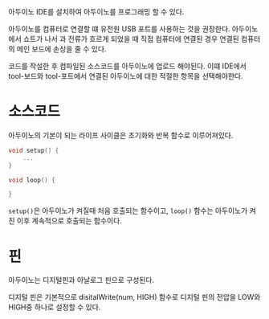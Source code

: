아두이노 IDE를 설치하여 아두이노를 프로그래밍 할 수 있다.

아두이노를 컴퓨터로 연결할 떄 유전원 USB 포트를 사용하는 것을 권장한다. 아두이노에서 쇼트가 나서 과 전류가 흐르게 되었을 때 직접 컴퓨터에 연결된 경우 연결된 컴퓨터의 메인 보드에 손상을 줄 수 있다.

코드를 작설한 후 컴파일된 소스코드를 아두이노에 업로드 해야된다. 이떄 IDE에서 tool-보드와 tool-포트에서 연결된 아두이노에 대한 적절한 항목을 선택해야한다.

# 소스코드

아두이노의 기본이 되는 라이프 사이클은 초기화와 반복 함수로 이루어져있다.

```c++
void setup() {
    ...
}

void loop() {

}
```

`setup()`은 아두이노가 켜질때 처음 호출되는 함수이고, `loop()` 함수는 아두이노가 켜진 이후 계속적으로 호출되는 함수이다.

# 핀

아두이노는 디지털핀과 아날로그 핀으로 구성된다.

디지털 핀은 기본적으로 disitalWrite(num, HIGH) 함수로 디지털 핀의 전압을 LOW와 HIGH중 하나로 설정할 수 있다.

